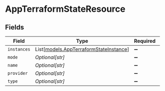 # AppTerraformStateResource


## Fields

| Field                                                                            | Type                                                                             | Required                                                                         | Description                                                                      |
| -------------------------------------------------------------------------------- | -------------------------------------------------------------------------------- | -------------------------------------------------------------------------------- | -------------------------------------------------------------------------------- |
| `instances`                                                                      | List[[models.AppTerraformStateInstance](../models/appterraformstateinstance.md)] | :heavy_minus_sign:                                                               | N/A                                                                              |
| `mode`                                                                           | *Optional[str]*                                                                  | :heavy_minus_sign:                                                               | N/A                                                                              |
| `name`                                                                           | *Optional[str]*                                                                  | :heavy_minus_sign:                                                               | N/A                                                                              |
| `provider`                                                                       | *Optional[str]*                                                                  | :heavy_minus_sign:                                                               | N/A                                                                              |
| `type`                                                                           | *Optional[str]*                                                                  | :heavy_minus_sign:                                                               | N/A                                                                              |